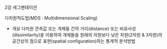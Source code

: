 2강 세그멘테이션

다차원척도법(MDS : Multidimensional Scaling)
- 개요
  다차원 관측값 또는 개체들 간의 거리(distance) 또는 비유사성(dissimilarity)을 이용하여 개체들을 원래의 차원보다 낮은 차원(2차원 & 3차원)의 공간상의 점으로 표현(spatial configuration)하는 통계적 분석방법
  
 
